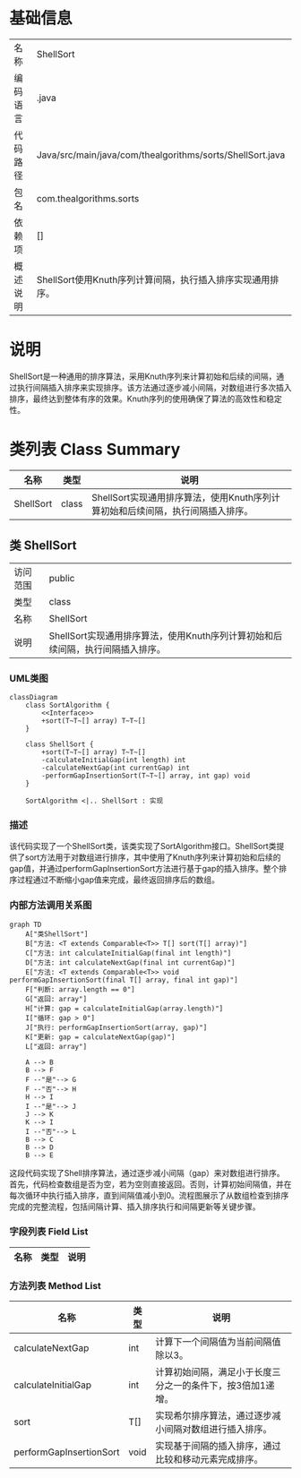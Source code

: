# 基础信息

|      |      |
|------|------|
| 名称 | ShellSort |
| 编码语言 | .java |
| 代码路径 | Java/src/main/java/com/thealgorithms/sorts/ShellSort.java |
| 包名 | com.thealgorithms.sorts |
| 依赖项 | [] |
| 概述说明 | ShellSort使用Knuth序列计算间隔，执行插入排序实现通用排序。 |

# 说明

ShellSort是一种通用的排序算法，采用Knuth序列来计算初始和后续的间隔，通过执行间隔插入排序来实现排序。该方法通过逐步减小间隔，对数组进行多次插入排序，最终达到整体有序的效果。Knuth序列的使用确保了算法的高效性和稳定性。

# 类列表 Class Summary

| 名称   | 类型  | 说明 |
|-------|------|-------------|
| ShellSort | class | ShellSort实现通用排序算法，使用Knuth序列计算初始和后续间隔，执行间隔插入排序。 |



## 类 ShellSort

|      |      |
|------|------|
| 访问范围 | public |
| 类型 | class |
| 名称 | ShellSort |
| 说明 | ShellSort实现通用排序算法，使用Knuth序列计算初始和后续间隔，执行间隔插入排序。 |


### UML类图

```mermaid
classDiagram
    class SortAlgorithm {
        <<Interface>>
        +sort(T~T~[] array) T~T~[]
    }

    class ShellSort {
        +sort(T~T~[] array) T~T~[]
        -calculateInitialGap(int length) int
        -calculateNextGap(int currentGap) int
        -performGapInsertionSort(T~T~[] array, int gap) void
    }

    SortAlgorithm <|.. ShellSort : 实现
```

### 描述
该代码实现了一个ShellSort类，该类实现了SortAlgorithm接口。ShellSort类提供了sort方法用于对数组进行排序，其中使用了Knuth序列来计算初始和后续的gap值，并通过performGapInsertionSort方法进行基于gap的插入排序。整个排序过程通过不断缩小gap值来完成，最终返回排序后的数组。


### 内部方法调用关系图

```mermaid
graph TD
    A["类ShellSort"]
    B["方法: <T extends Comparable<T>> T[] sort(T[] array)"]
    C["方法: int calculateInitialGap(final int length)"]
    D["方法: int calculateNextGap(final int currentGap)"]
    E["方法: <T extends Comparable<T>> void performGapInsertionSort(final T[] array, final int gap)"]
    F["判断: array.length == 0"]
    G["返回: array"]
    H["计算: gap = calculateInitialGap(array.length)"]
    I["循环: gap > 0"]
    J["执行: performGapInsertionSort(array, gap)"]
    K["更新: gap = calculateNextGap(gap)"]
    L["返回: array"]

    A --> B
    B --> F
    F --"是"--> G
    F --"否"--> H
    H --> I
    I --"是"--> J
    J --> K
    K --> I
    I --"否"--> L
    B --> C
    B --> D
    B --> E
```

这段代码实现了Shell排序算法，通过逐步减小间隔（gap）来对数组进行排序。首先，代码检查数组是否为空，若为空则直接返回。否则，计算初始间隔值，并在每次循环中执行插入排序，直到间隔值减小到0。流程图展示了从数组检查到排序完成的完整流程，包括间隔计算、插入排序执行和间隔更新等关键步骤。

### 字段列表 Field List

| 名称  | 类型  | 说明 |
|-------|-------|------|

### 方法列表 Method List

| 名称  | 类型  | 说明 |
|-------|-------|------|
| calculateNextGap | int | 计算下一个间隔值为当前间隔值除以3。 |
| calculateInitialGap | int | 计算初始间隔，满足小于长度三分之一的条件下，按3倍加1递增。 |
| sort | T[] | 实现希尔排序算法，通过逐步减小间隔对数组进行插入排序。 |
| performGapInsertionSort | void | 实现基于间隔的插入排序，通过比较和移动元素完成排序。 |




